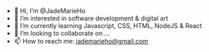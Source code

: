 - 👋 Hi, I’m @JadeMarieHo
- 👀 I’m interested in software development & digital art
- 🌱 I’m currently learning Javascript, CSS, HTML, NodeJS & React
- 💞️ I’m looking to collaborate on ...
- 📫 How to reach me: jademarieho@gmail.com

<!---
JadeMarieHo/JadeMarieHo is a ✨ special ✨ repository because its `README.md` (this file) appears on your GitHub profile.
You can click the Preview link to take a look at your changes.
--->
